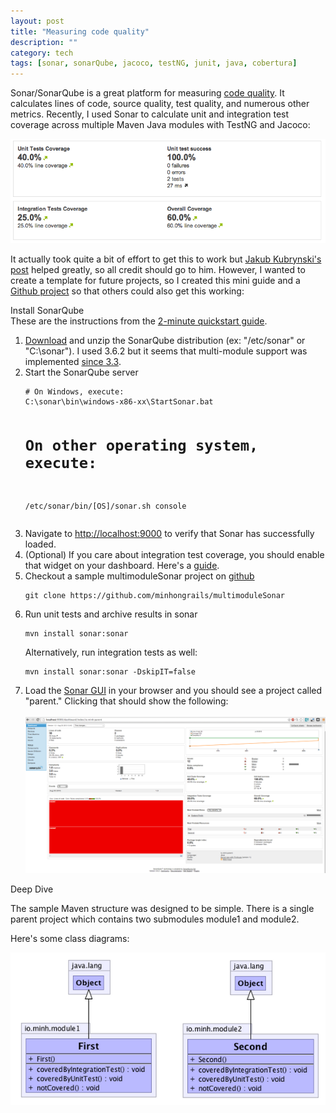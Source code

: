 ```yaml
---
layout: post
title: "Measuring code quality"
description: ""
category: tech 
tags: [sonar, sonarQube, jacoco, testNG, junit, java, cobertura]
---
```



Sonar/SonarQube is a great platform for measuring 
<a href="http://www.sonarqube.com" target="_blank">code quality</a>.
It calculates lines of code, source quality, test quality, and numerous
other metrics. Recently, I used Sonar to calculate unit and integration test coverage across multiple 
Maven Java modules with TestNG and Jacoco:

<a class="lightbox">
  <img src="/assets/img/sonar/sonar_code_coverage.png" alt="sonar_screen.png"/>
</a>

It actually took quite a bit of effort to get this to work but 
<a href="http://www.kubrynski.com/2013/03/measuring-overall-code-coverage-in.html" target="_blank">Jakub Kubrynski's post</a>
helped greatly, so all credit should go to him. However, I wanted to create a template
for future projects, so I created this mini guide and a 
<a href="https://github.com/minhongrails/multimoduleSonar" target="_blank">Github project</a>
so that others could also get this working:

<div class="mSpotlight">Install SonarQube</div>
These are the instructions from the <a href="http://docs.codehaus.org/display/SONAR/Get+Started+in+Two+Minutes" target="_blank">2-minute quickstart guide</a>.

<ol>
<li> <a href="http://www.sonarsource.org/downloads/" target="_blank">Download</a> 
and unzip the SonarQube distribution (ex: "/etc/sonar" or "C:\sonar"). I used 3.6.2
but it seems that multi-module support was implemented <a href="http://docs.codehaus.org/display/SONAR/Analyzing+with+Maven" target="_blank">since 3.3</a>.</li>

<li> Start the SonarQube server 
<div><pre class="prettyprint"><code class="bash"># On Windows, execute:
C:\sonar\bin\windows-x86-xx\StartSonar.bat
 
# On other operating system, execute:
/etc/sonar/bin/[OS]/sonar.sh console
</code></pre></div>
</li>

<li>Navigate to <a href="http://localhost:9000" target="_blank">http://localhost:9000</a> to verify 
that Sonar has successfully loaded.</li>

<li>(Optional) If you care about integration test coverage, you should enable
that widget on your dashboard. Here's a <a href="http://docs.codehaus.org/display/SONAR/Code+Coverage+by+Integration+Tests+for+Java+Project" target="_blank">guide</a>.
</li>

<li>Checkout a sample multimoduleSonar project on <a href="https://github.com/minhongrails/multimoduleSonar" target="_blank">github</a>
<div><pre class="prettyprint"><code class="bash">git clone https://github.com/minhongrails/multimoduleSonar</code></pre></div>
</li>

<li> Run unit tests and archive results in sonar
<div><pre class="prettyprint"><code class="bash">mvn install sonar:sonar</code></pre></div>

Alternatively, run integration tests as well:
<div><pre class="prettyprint"><code class="bash">mvn install sonar:sonar -DskipIT=false</code></pre></div>
</li>

<li>Load the <a href="http://localhost:9000" target="_blank">Sonar GUI</a> in your browser and you should see
a project called "parent." Clicking that should show the following:
<br><br>
<a class="lightbox" href="/assets/img/sonar/sonar_screen.png" target="_blank"><img src="/assets/img/sonar/sonar_screen.png" alt="sonar_screen.png"/></a>
</li>

</ol>

<div class="mSpotlight">Deep Dive</div>

The sample Maven structure was designed to be simple. There is a single
parent project which contains two submodules module1 and module2. 

Here's some class diagrams:

<a class="lightbox">
  <img src="/assets/img/sonar/sonar_uml.png" alt="sonar_uml.png"/>
</a>

